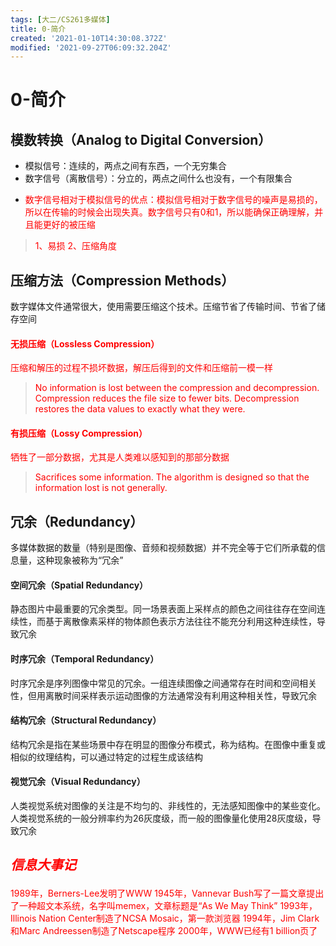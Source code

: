```yaml
---
tags: [大二/CS261多媒体]
title: 0-简介
created: '2021-01-10T14:30:08.372Z'
modified: '2021-09-27T06:09:32.204Z'
---
```


# 0-简介
## 模数转换（Analog to Digital Conversion）
- 模拟信号：连续的，两点之间有东西，一个无穷集合
- 数字信号（离散信号）：分立的，两点之间什么也没有，一个有限集合
- <p><font color="red">数字信号相对于模拟信号的优点：模拟信号相对于数字信号的噪声是易损的，所以在传输的时候会出现失真。数字信号只有0和1，所以能确保正确理解，并且能更好的被压缩
> 1、易损
2、压缩角度
</font></p>

## 压缩方法（Compression Methods）
数字媒体文件通常很大，使用需要压缩这个技术。压缩节省了传输时间、节省了储存空间
#### <font color="red">无损压缩（Lossless Compression）
压缩和解压的过程不损坏数据，解压后得到的文件和压缩前一模一样
> No information is lost between the compression and decompression.
Compression reduces the file size to fewer bits.
Decompression restores the data values to exactly what they were.</font>

#### <font color="red">有损压缩（Lossy Compression）
牺牲了一部分数据，尤其是人类难以感知到的那部分数据
> Sacrifices some information.
The algorithm is designed so that the information lost is not generally.</font>

## 冗余（Redundancy）
多媒体数据的数量（特别是图像、音频和视频数据）并不完全等于它们所承载的信息量，这种现象被称为“冗余”
#### 空间冗余（Spatial Redundancy）
静态图片中最重要的冗余类型。同一场景表面上采样点的颜色之间往往存在空间连续性，而基于离散像素采样的物体颜色表示方法往往不能充分利用这种连续性，导致冗余
#### 时序冗余（Temporal Redundancy）
时序冗余是序列图像中常见的冗余。一组连续图像之间通常存在时间和空间相关性，但用离散时间采样表示运动图像的方法通常没有利用这种相关性，导致冗余
#### 结构冗余（Structural Redundancy）
结构冗余是指在某些场景中存在明显的图像分布模式，称为结构。在图像中重复或相似的纹理结构，可以通过特定的过程生成该结构
#### 视觉冗余（Visual Redundancy）
人类视觉系统对图像的关注是不均匀的、非线性的，无法感知图像中的某些变化。人类视觉系统的一般分辨率约为26灰度级，而一般的图像量化使用28灰度级，导致冗余

## <p><font color="red">*信息大事记*
1989年，Berners-Lee发明了WWW
1945年，Vannevar Bush写了一篇文章提出了一种超文本系统，名字叫memex，文章标题是“As We May Think”
1993年，Illinois Nation Center制造了NCSA Mosaic，第一款浏览器
1994年，Jim Clark和Marc Andreessen制造了Netscape程序
2000年，WWW已经有1 billion页了
</font></p>




















